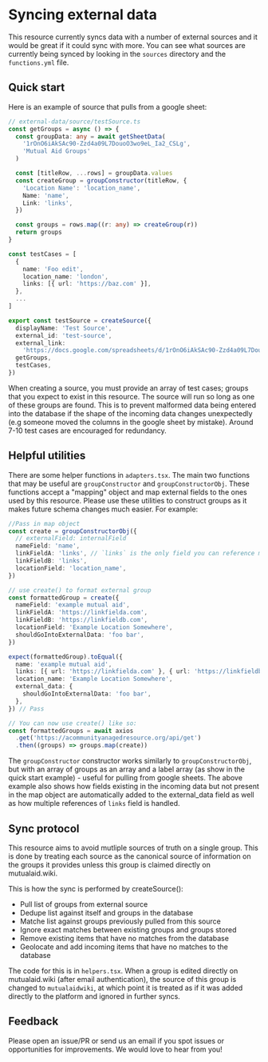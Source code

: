 # Syncing external data

This resource currently syncs data with a number of external sources and it would be great if it could sync with more. You can see what sources are currently being synced by looking in the `sources` directory and the `functions.yml` file.

## Quick start

Here is an example of source that pulls from a google sheet:

```typescript
// external-data/source/testSource.ts
const getGroups = async () => {
  const groupData: any = await getSheetData(
    '1rOnO6iAkSAc90-Zzd4a09L7DouoO3wo9eL_Ia2_CSLg',
    'Mutual Aid Groups'
  )

  const [titleRow, ...rows] = groupData.values
  const createGroup = groupConstructor(titleRow, {
    'Location Name': 'location_name',
    Name: 'name',
    Link: 'links',
  })

  const groups = rows.map((r: any) => createGroup(r))
  return groups
}

const testCases = [
  {
    name: 'Foo edit',
    location_name: 'london',
    links: [{ url: 'https://baz.com' }],
  },
  ...
]

export const testSource = createSource({
  displayName: 'Test Source',
  external_id: 'test-source',
  external_link:
    'https://docs.google.com/spreadsheets/d/1rOnO6iAkSAc90-Zzd4a09L7DouoO3wo9eL_Ia2_CSLg/edit#gid=0',
  getGroups,
  testCases,
})
```

When creating a source, you must provide an array of test cases; groups that you expect to exist in this resource. The source will run so long as one of these groups are found. This is to prevent malformed data being entered into the database if the shape of the incoming data changes unexpectedly (e.g someone moved the columns in the google sheet by mistake). Around 7-10 test cases are encouraged for redundancy.

## Helpful utilities

There are some helper functions in `adapters.tsx`. The main two functions that may be useful are `groupConstructor` and `groupConstructorObj`. These functions accept a "mapping" object and map external fields to the ones used by this resource. Please use these utilities to construct groups as it makes future schema changes much easier. For example:

```typescript
//Pass in map object
const create = groupConstructorObj({
  // externalField: internalField
  nameField: 'name',
  linkFieldA: 'links', // `links` is the only field you can reference more then once
  linkFieldB: 'links',
  locationField: 'location_name',
})

// use create() to format external group
const formattedGroup = create({
  nameField: 'example mutual aid',
  linkFieldA: 'https://linkfielda.com',
  linkFieldB: 'https://linkfieldb.com',
  locationField: 'Example Location Somewhere',
  shouldGoIntoExternalData: 'foo bar',
})

expect(formattedGroup).toEqual({
  name: 'example mutual aid',
  links: [{ url: 'https://linkfielda.com' }, { url: 'https://linkfieldb.com' }],
  location_name: 'Example Location Somewhere',
  external_data: {
    shouldGoIntoExternalData: 'foo bar',
  },
}) // Pass

// You can now use create() like so:
const formattedGroups = await axios
  .get('https://acommunityanagedresource.org/api/get')
  .then((groups) => groups.map(create))
```

The `groupConstructor` constructor works similarly to `groupConstructorObj`, but with an array of groups as an array and a label array (as show in the quick start example) - useful for pulling from google sheets. The above example also shows how fields existing in the incoming data but not present in the map object are automatically added to the external_data field as well as how multiple references of `links` field is handled.

## Sync protocol

This resource aims to avoid mutliple sources of truth on a single group. This is done by treating each source as the canonical source of information on the groups it provides unless this group is claimed directly on mutualaid.wiki.

This is how the sync is performed by createSource():

- Pull list of groups from external source
- Dedupe list against itself and groups in the database
- Matche list against groups previously pulled from this source
- Ignore exact matches between existing groups and groups stored
- Remove existing items that have no matches from the database
- Geolocate and add incoming items that have no matches to the database

The code for this is in `helpers.tsx`. When a group is edited directly on mutualaid.wiki (after email authentication), the source of this group is changed to `mutualaidwiki`, at which point it is treated as if it was added directly to the platform and ignored in further syncs.

## Feedback

Please open an issue/PR or send us an email if you spot issues or opportunities for improvements. We would love to hear from you!
